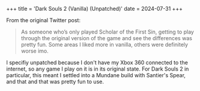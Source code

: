 +++
title = 'Dark Souls 2 (Vanilla) (Unpatched)'
date = 2024-07-31
+++

From the original Twitter post: 

> As someone who’s only played Scholar of the First Sin, getting to play through the original version of the game and see the differences was pretty fun. Some areas I liked more in vanilla, others were definitely worse imo.

I specifiy unpatched because I don't have my Xbox 360 connected to the internet, so any game I play on it is in its original state. For Dark Souls 2 in particular, this meant I settled into a Mundane build with Santier's Spear, and that and that was pretty fun to use. 
